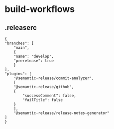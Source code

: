 # build-workflows



## .releaserc


    {
    "branches": [
        "main",
        {
        "name": "develop",
        "prerelease": true
        }
    ],
    "plugins": [
        "@semantic-release/commit-analyzer",
        [
        "@semantic-release/github",
        {
            "successComment": false,
            "failTitle": false
        }
        ],
        "@semantic-release/release-notes-generator"
    ]
    }
